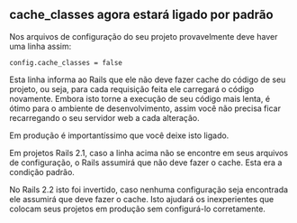 ## cache\_classes agora estará ligado por padrão

Nos arquivos de configuração do seu projeto provavelmente deve haver uma linha assim:

	config.cache_classes = false

Esta linha informa ao Rails que ele não deve fazer cache do código de seu projeto, ou seja, para cada requisição feita ele carregará o código novamente. Embora isto torne a execução de seu código mais lenta, é ótimo para o ambiente de desenvolvimento, assim você não precisa ficar recarregando o seu servidor web a cada alteração.

Em produção é importantíssimo que você deixe isto ligado.

Em projetos Rails 2.1, caso a linha acima não se encontre em seus arquivos de configuração, o Rails assumirá que não deve fazer o cache. Esta era a condição padrão.

No Rails 2.2 isto foi invertido, caso nenhuma configuração seja encontrada ele assumirá que deve fazer o cache. Isto ajudará os inexperientes que colocam seus projetos em produção sem configurá-lo corretamente.
